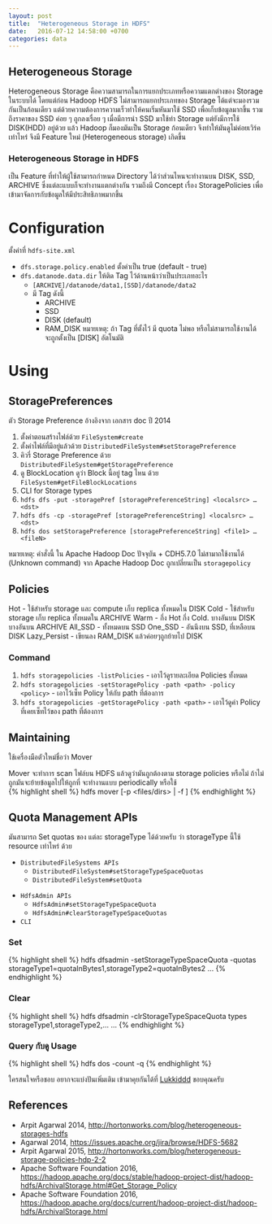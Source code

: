 ```yaml
---
layout: post
title:  "Heterogeneous Storage in HDFS"
date:   2016-07-12 14:58:00 +0700
categories: data
---
```

## Heterogeneous Storage

Heterogeneous Storage คือความสามารถในการแยกประเภทหรือความแตกต่างของ Storage ในระบบได้ โดยแต่ก่อน Hadoop HDFS ไม่สามารถแยกประเภทของ Storage ได้แต่จะมองรวมกันเป็นก้อนเดียว แต่ด้วยความต้องการความเร็วทำให้คนเริ่มหันมาใช้ SSD เพื่อเก็บข้อมูลมากขึ้น รวมถึงราคาของ SSD ค่อย ๆ ถูกลงเรื่อย ๆ
เมื่อมีการนำ SSD มาใช้ทำ Storage แต่ยังมีการใช้ DISK(HDD) อยู่ด้วย แล้ว Hadoop ก็มองมันเป็น Storage ก้อนเดียว จึงทำให้มันดูไม่ค่อยเวิร์คเท่าไหร่ จึงมี Feature ใหม่ (Heterogeneous storage) เกิดขึ้น

### Heterogeneous Storage in HDFS
เป็น Feature ที่ทำให้ผู้ใช้สามารถกำหนด Directory ได้ว่าส่วนไหนจะทำงานบน DISK, SSD, ARCHIVE ซึ่งแต่ละแบบก็จะทำงานแตกต่างกัน รวมถึงมี Concept เรื่อง StoragePolicies เพื่อเข้ามาจัดการกับข้อมูลให้มีประสิทธิภาพมากขึ้น

# Configuration

ตั้งค่าที่ `hdfs-site.xml`

* `dfs.storage.policy.enabled` ตั้งค่าเป็น true (default - true)
* `dfs.datanode.data.dir` ให้ติด Tag ไว้ด้านหน้าว่าเป็นประเภทอะไร
  * `[ARCHIVE]/datanode/data1,[SSD]/datanode/data2`
  * มี Tag ดังนี้
    + ARCHIVE
    + SSD
    + DISK (default)
    + RAM_DISK
หมายเหตุ: ถ้า Tag ที่ตั้งไว้ มี quota ไม่พอ หรือไม่สามารถใช้งานได้ จะถูกตั้งเป็น [DISK] อัตโนมัติ

# Using

## StoragePreferences

ตัว Storage Preference อ้างอิงจาก เอกสาร doc ปี 2014   

1.  ตั้งค่าตอนสร้างไฟล์ด้วย `FileSystem#create`
2.  ตั้งค่าไฟล์ที่มีอยู่แล้วด้วย `DistributedFileSystem#setStoragePreference`
3.  คิวรี่ Storage Preference ด้วย `DistributedFileSystem#getStoragePreference`
4.  ดู BlockLocation ดูว่า Block นี้อยู่ tag ไหน ด้วย `FileSystem#getFileBlockLocations`
5.  CLI for Storage types
  1.  `hdfs dfs -put -storagePref [storagePreferenceString] <localsrc> … <dst>`
  2.  `hdfs dfs -cp -storagePref [storagePreferenceString] <localsrc> … <dst>`
  3.  `hdfs dos setStoragePreference [storagePreferenceString] <file1> … <fileN>`

หมายเหตุ: คำสั่งนี้ ใน Apache Hadoop Doc ปัจจุบัน + CDH5.7.0 ไม่สามาถใช้งานได้ (Unknown command) จาก Apache Hadoop Doc ถูกเปลี่ยนเป็น `storagepolicy`

## Policies

Hot - ใช้สำหรับ storage และ compute เก็บ replica ทั้งหมดใน DISK
Cold - ใช้สำหรับ storage เก็บ replica ทั้งหมดใน ARCHIVE
Warm - กึ่ง Hot กึ่ง Cold. บางอันบน DISK บางอันบน ARCHIVE
All_SSD - ทั้งหมดบน SSD
One_SSD - อันนึงบน SSD, ที่เหลือบน DISK
Lazy_Persist - เขียนลง RAM_DISK แล้วค่อยๆถูกย้ายไป DISK

### Command

1.  `hdfs storagepolicies -listPolicies` - เอาไว้ดูรายละเอียด Policies ทั้งหมด
2.  `hdfs storagepolicies -setStoragePolicy -path <path> -policy <policy>` - เอาไว้เซ็ท Policy ให้กับ path ที่ต้องการ
3.  `hdfs storagepolicies -getStoragePolicy -path <path>` - เอาไว้ดูค่า Policy ที่เคยเซ็ทไว้ของ path ที่ต้องการ

## Maintaining

ใช้เครื่องมือตัวใหม่ชื่อว่า Mover

Mover จะทำการ scan ไฟล์บน HDFS แล้วดูว่ามันถูกต้องตาม storage policies หรือไม่ ถ้าไม่ถูกมันจะย้ายข้อมูลไปให้ถูกที่ จะทำงานแบบ periodically หรือใช้  
{% highlight shell %}
hdfs mover [-p <files/dirs> | -f <local file name>]
{% endhighlight %}

## Quota Management APIs

มันสามารถ Set quotas ของ แต่ละ storageType ได้ด้วยครับ ว่า storageType นี้ใช้ resource เท่าไหร่ ด้วย   

* `DistributedFileSystems APIs`
  * `DistributedFileSystem#setStorageTypeSpaceQuotas`
  + `DistributedFileSystem#setQuota`
+ `HdfsAdmin APIs`
  * `HdfsAdmin#setStorageTypeSpaceQuota`
  + `HdfsAdmin#clearStorageTypeSpaceQuotas`
+ `CLI`

### Set

{% highlight shell %}
hdfs dfsadmin -setStorageTypeSpaceQuota -­quotas storageType1=quotaInBytes1,storageType2=quotaInBytes2 <dirname1> ... <dirnameN>
{% endhighlight %}

### Clear

{% highlight shell %}
hdfs dfsadmin ­-clrStorageTypeSpaceQuota ­types storageType1,storageType2,... <dirname1> ... <dirnameN>
{% endhighlight %}

### Query กับดู Usage

{% highlight shell %}
hdfs dos -count -q <path>
{% endhighlight %}

ใครสนใจหรือชอบ อยากจะแบ่งปันเพิ่มเติม เข้ามาคุยกันได้ที่ [Lukkiddd](http://www.facebook.com/lukkiddd) ขอบคุณครับ

## References
* Arpit Agarwal 2014, http://hortonworks.com/blog/heterogeneous-storages-hdfs
* Agarwal 2014, https://issues.apache.org/jira/browse/HDFS-5682
* Arpit Agarwal 2015, http://hortonworks.com/blog/heterogeneous-storage-policies-hdp-2-2
* Apache Software Foundation 2016, https://hadoop.apache.org/docs/stable/hadoop-project-dist/hadoop-hdfs/ArchivalStorage.html#Get_Storage_Policy
* Apache Software Foundation 2016, https://hadoop.apache.org/docs/current/hadoop-project-dist/hadoop-hdfs/ArchivalStorage.html
